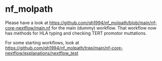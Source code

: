 # nf_molpath

Please have a look at https://github.com/qh1994/nf_molpath/blob/main/nf-core-nextflow/main.nf for the main (dummy) workflow.
That workflow now has methods for HLA typing and checking TERT promotor muttations.

For some starting workflows, look at https://github.com/qh1994/nf_molpath/tree/main/nf-core-nextflow/explanations/nextflow_test
